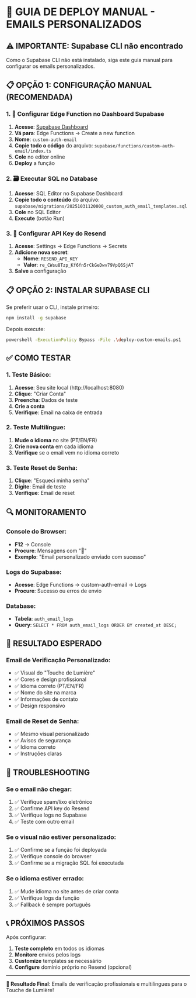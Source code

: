 # 🚀 GUIA DE DEPLOY MANUAL - EMAILS PERSONALIZADOS

## ⚠️ IMPORTANTE: Supabase CLI não encontrado

Como o Supabase CLI não está instalado, siga este guia manual para configurar os emails personalizados.

## 📋 OPÇÃO 1: CONFIGURAÇÃO MANUAL (RECOMENDADA)

### 1. 🔧 Configurar Edge Function no Dashboard Supabase

1. **Acesse**: [Supabase Dashboard](https://app.supabase.com)
2. **Vá para**: Edge Functions → Create a new function
3. **Nome**: `custom-auth-email`
4. **Copie todo o código** do arquivo: `supabase/functions/custom-auth-email/index.ts`
5. **Cole** no editor online
6. **Deploy** a função

### 2. 🗃️ Executar SQL no Database

1. **Acesse**: SQL Editor no Supabase Dashboard
2. **Copie todo o conteúdo** do arquivo: `supabase/migrations/20251031120000_custom_auth_email_templates.sql`
3. **Cole** no SQL Editor
4. **Execute** (botão Run)

### 3. 🔑 Configurar API Key do Resend

1. **Acesse**: Settings → Edge Functions → Secrets
2. **Adicione nova secret**:
   - **Nome**: `RESEND_API_KEY`
   - **Valor**: `re_CWsu8Tzp_Kf6fn5rCkGeDwv79VpQ6SjAT`
3. **Salve** a configuração

## 📋 OPÇÃO 2: INSTALAR SUPABASE CLI

Se preferir usar o CLI, instale primeiro:

```bash
npm install -g supabase
```

Depois execute:
```bash
powershell -ExecutionPolicy Bypass -File .\deploy-custom-emails.ps1
```

## ✅ COMO TESTAR

### 1. Teste Básico:
1. **Acesse**: Seu site local (http://localhost:8080)
2. **Clique**: "Criar Conta"
3. **Preencha**: Dados de teste
4. **Crie a conta**
5. **Verifique**: Email na caixa de entrada

### 2. Teste Multilíngue:
1. **Mude o idioma** no site (PT/EN/FR)
2. **Crie nova conta** em cada idioma
3. **Verifique** se o email vem no idioma correto

### 3. Teste Reset de Senha:
1. **Clique**: "Esqueci minha senha"
2. **Digite**: Email de teste
3. **Verifique**: Email de reset

## 🔍 MONITORAMENTO

### Console do Browser:
- **F12** → Console
- **Procure**: Mensagens com "📧"
- **Exemplo**: "Email personalizado enviado com sucesso"

### Logs do Supabase:
- **Acesse**: Edge Functions → custom-auth-email → Logs
- **Procure**: Sucesso ou erros de envio

### Database:
- **Tabela**: `auth_email_logs`
- **Query**: `SELECT * FROM auth_email_logs ORDER BY created_at DESC;`

## 🎯 RESULTADO ESPERADO

### Email de Verificação Personalizado:
- ✅ Visual do "Touche de Lumière"
- ✅ Cores e design profissional
- ✅ Idioma correto (PT/EN/FR)
- ✅ Nome do site na marca
- ✅ Informações de contato
- ✅ Design responsivo

### Email de Reset de Senha:
- ✅ Mesmo visual personalizado
- ✅ Avisos de segurança
- ✅ Idioma correto
- ✅ Instruções claras

## 🚨 TROUBLESHOOTING

### Se o email não chegar:
1. ✅ Verifique spam/lixo eletrônico
2. ✅ Confirme API key do Resend
3. ✅ Verifique logs no Supabase
4. ✅ Teste com outro email

### Se o visual não estiver personalizado:
1. ✅ Confirme se a função foi deployada
2. ✅ Verifique console do browser
3. ✅ Confirme se a migração SQL foi executada

### Se o idioma estiver errado:
1. ✅ Mude idioma no site antes de criar conta
2. ✅ Verifique logs da função
3. ✅ Fallback é sempre português

## 📞 PRÓXIMOS PASSOS

Após configurar:

1. **Teste completo** em todos os idiomas
2. **Monitore** envios pelos logs
3. **Customize** templates se necessário
4. **Configure** domínio próprio no Resend (opcional)

---

**🎉 Resultado Final**: Emails de verificação profissionais e multilíngues para o Touche de Lumière!